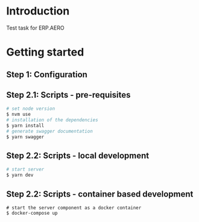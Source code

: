 # Introduction

Test task for ERP.AERO

# Getting started

## Step 1: Configuration


## Step 2.1: Scripts - pre-requisites


```sh
# set node version
$ nvm use
# installation of the dependencies
$ yarn install
# generate swagger documentation
$ yarn swagger
```

## Step 2.2: Scripts - local development

```sh
# start server
$ yarn dev
```

## Step 2.2: Scripts - container based development

```shell
# start the server component as a docker container
$ docker-compose up
```
